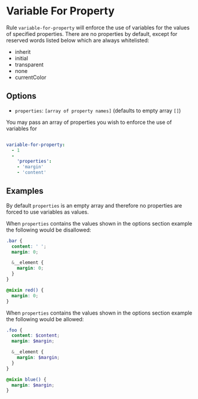 # Variable For Property

Rule `variable-for-property` will enforce the use of variables for the values of specified properties.
There are no properties by default, except for reserved words listed below which are always whitelisted:
* inherit
* initial
* transparent
* none
* currentColor

## Options

* `properties`: `[array of property names]` (defaults to empty array `[]`)

You may pass an array of properties you wish to enforce the use of variables for

```yaml

variable-for-property:
  - 1
  -
    'properties':
    - 'margin'
    - 'content'
```

## Examples

By default `properties` is an empty array and therefore no properties are forced to use variables as values.

When `properties` contains the values shown in the options section example the following would be disallowed:

```scss
.bar {
  content: ' ';
  margin: 0;

  &__element {
    margin: 0;
  }
}

@mixin red() {
  margin: 0;
}
```

When `properties` contains the values shown in the options section example the following would be allowed:

```scss
.foo {
  content: $content;
  margin: $margin;

  &__element {
    margin: $margin;
  }
}

@mixin blue() {
  margin: $margin;
}

```
